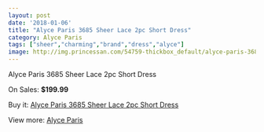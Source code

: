 ```yaml
---
layout: post
date: '2018-01-06'
title: "Alyce Paris 3685 Sheer Lace 2pc Short Dress"
category: Alyce Paris
tags: ["sheer","charming","brand","dress","alyce"]
image: http://img.princessan.com/54759-thickbox_default/alyce-paris-3685-sheer-lace-2pc-short-dress.jpg
---
```

Alyce Paris 3685 Sheer Lace 2pc Short Dress

On Sales: **$199.99**
<a href="https://www.princessan.com/en/alyce-paris/24633-alyce-paris-3685-sheer-lace-2pc-short-dress.html"><amp-img layout="responsive" width="600" height="600" src="//img.princessan.com/54759-thickbox_default/alyce-paris-3685-sheer-lace-2pc-short-dress.jpg" alt="Alyce Paris 3685 Sheer Lace 2pc Short Dress 0" /></a>
<a href="https://www.princessan.com/en/alyce-paris/24633-alyce-paris-3685-sheer-lace-2pc-short-dress.html"><amp-img layout="responsive" width="600" height="600" src="//img.princessan.com/54760-thickbox_default/alyce-paris-3685-sheer-lace-2pc-short-dress.jpg" alt="Alyce Paris 3685 Sheer Lace 2pc Short Dress 1" /></a>

Buy it: [Alyce Paris 3685 Sheer Lace 2pc Short Dress](https://www.princessan.com/en/alyce-paris/24633-alyce-paris-3685-sheer-lace-2pc-short-dress.html "Alyce Paris 3685 Sheer Lace 2pc Short Dress")

View more: [Alyce Paris](https://www.princessan.com/en/210-alyce-paris "Alyce Paris")